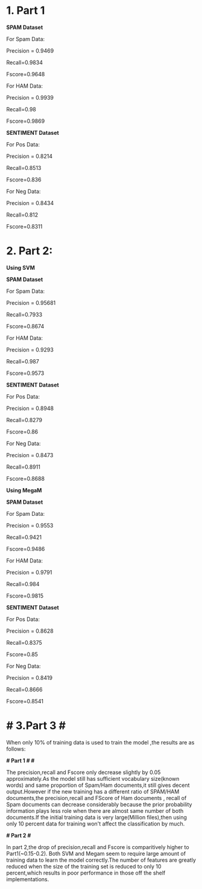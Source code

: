 # **1. Part 1** #

**SPAM Dataset**

For Spam Data:

Precision = 0.9469

Recall=0.9834

Fscore=0.9648

For HAM Data:

Precision = 0.9939

Recall=0.98

Fscore=0.9869

**SENTIMENT Dataset**

For Pos Data:

Precision = 0.8214

Recall=0.8513

Fscore=0.836

For Neg Data:

Precision = 0.8434

Recall=0.812

Fscore=0.8311


# **2.  Part 2:** #

**Using SVM**

**SPAM Dataset**

For Spam Data:

Precision = 0.95681

Recall=0.7933

Fscore=0.8674

For HAM Data:

Precision = 0.9293

Recall=0.987

Fscore=0.9573

**SENTIMENT Dataset**

For Pos Data:

Precision = 0.8948

Recall=0.8279

Fscore=0.86

For Neg Data:

Precision = 0.8473

Recall=0.8911

Fscore=0.8688

**Using MegaM**

**SPAM Dataset**

For Spam Data:

Precision = 0.9553

Recall=0.9421

Fscore=0.9486

For HAM Data:

Precision = 0.9791

Recall=0.984

Fscore=0.9815

**SENTIMENT Dataset**

For Pos Data:

Precision = 0.8628

Recall=0.8375

Fscore=0.85

For Neg Data:

Precision = 0.8419

Recall=0.8666

Fscore=0.8541


# # **3.Part 3** # #

When only 10% of training data is used to train the model ,the results are as follows:

**# Part 1 # #**

The precision,recall and Fscore only decrease slightly by 0.05 approximately.As the model still has sufficient vocabulary size(known words) and same proportion of Spam/Ham documents,it still gives decent output.However if the new training has a different ratio of SPAM/HAM documents,the precision,recall and FScore of Ham documents , recall of Spam documents can decrease considerably because the prior probability information plays less role when there are almost same number of both documents.If the initial training data is very large(Million files),then using only 10 percent data for training won't affect the classification by much.

**# Part 2 #**

In part 2,the drop of precision,recall and Fscore is comparitively higher to Part1(~0.15-0.2). Both SVM and Megam seem to require large amount of training data to learn the model correctly.The number of features are greatly reduced when the size of the training set is reduced to only 10 percent,which results in poor performance in those off the shelf implementations.